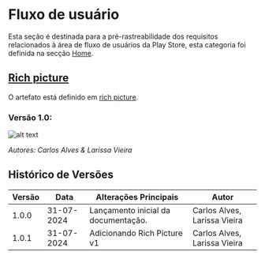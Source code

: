 # Fluxo de usuário

Esta seção é destinada para a pré-rastreabilidade dos requisitos relacionados à área de fluxo de usuários da Play Store, esta categoria foi definida na secção [Home](../home/home.md).

## [Rich picture](pre-ras.md#rich-picture)

O artefato está definido em [rich picture](../pre-ras/pre-ras.md).

### Versão 1.0:

![alt text](../assets/imagens/RP-Fluxousuário.jpg)

*Autores: Carlos Alves & Larissa Vieira*

## Histórico de Versões

| Versão | Data       | Alterações Principais                             | Autor        |
|--------|------------|---------------------------------------------------|--------------|
|1.0.0  | 31-07-2024 | Lançamento inicial da documentação.               | Carlos Alves, Larissa Vieira    |
|1.0.1  | 31-07-2024 | Adicionando Rich Picture v1    | Carlos Alves, Larissa Vieira    |
